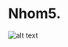 # Nhom5.
![alt text](https://raw.githubusercontent.com/username/projectname/branch/path/to/img.png)
